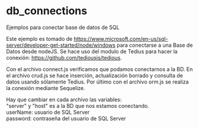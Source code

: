 # db_connections
Ejemplos para conectar base de datos de SQL

Este ejemplo es tomado de https://www.microsoft.com/en-us/sql-server/developer-get-started/node/windows para conectarse a una Base de Datos desde nodeJS.
Se hace uso del modulo de Tedius para hacer la conexión: https://github.com/tediousjs/tedious.

Con el archivo connect.js verificamos que podamos conectarnos a la BD.
En el archivo crud.js se hace inserción, actualización borrado y consulta de datos usando sólamente Tedius.
Por último con el archivo orm.js se realiza la conexión mediante Sequelize.

Hay que cambiar en cada archivo las variables: 
<br>"server" y "host" es a la BD que nos estamos conectando.
<br>userName: usuario de SQL Server
<br>password: contraseña del usuario de SQL Server
